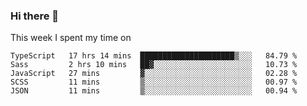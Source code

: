 ### Hi there 👋

<!--
**qiruohan/qiruohan** is a ✨ _special_ ✨ repository because its `README.md` (this file) appears on your GitHub profile.

Here are some ideas to get you started:

- 🔭 I’m currently working on ...
- 🌱 I’m currently learning ...
- 👯 I’m looking to collaborate on ...
- 🤔 I’m looking for help with ...
- 💬 Ask me about ...
- 📫 How to reach me: ...
- 😄 Pronouns: ...
- ⚡ Fun fact: ...
-->

This week I spent my time on 
<!--START_SECTION:waka-->
```text
TypeScript   17 hrs 14 mins  █████████████████████▒░░░   84.79 % 
Sass         2 hrs 10 mins   ██▓░░░░░░░░░░░░░░░░░░░░░░   10.73 % 
JavaScript   27 mins         ▓░░░░░░░░░░░░░░░░░░░░░░░░   02.28 % 
SCSS         11 mins         ▒░░░░░░░░░░░░░░░░░░░░░░░░   00.97 % 
JSON         11 mins         ▒░░░░░░░░░░░░░░░░░░░░░░░░   00.94 % 
```
<!--END_SECTION:waka-->

